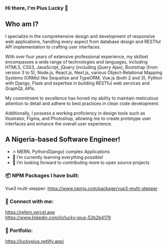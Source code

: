 ### Hi there, I'm Pius Lucky 👋

## Who am I?
I specialize in the comprehensive design and development of responsive web applications, handling every aspect from database design and RESTful API implementation to crafting user interfaces.

With over four years of extensive professional experience, my skillset encompasses a wide range of technologies and languages, including HTML5, CSS3, JavaScript, jQuery (including jQuery Ajax), Bootstrap (from version 3 to 5), Node.js, React.js, Next.js, various Object-Relational Mapping Systems (ORMs) like Sequelize and TypeORM, Vue.js (both 2 and 3), Python with Django, Flask and expertise in building RESTful web services and GraphQL APIs.

My commitment to excellence has honed my ability to maintain meticulous attention to detail and adhere to best practices in clean code development.

Additionally, I possess a working proficiency in design tools such as Illustrator, Figma, and Photoshop, allowing me to create prototype user interfaces and enhance the overall user experience.


## A Nigeria-based Software Engineer!

- 🔥 MERN, Python(Django) complex Applications 
- 🌱 I’m currently learning everything possible!
- 🚀 I’m looking forward to contributing more to open source projects


### 📦 NPM Packages I have built: 
Vue3 multi-stepper: https://www.npmjs.com/package/vue3-multi-stepper


### 🤙 Connect with me:

https://refem.vercel.app <br />
https://www.linkedin.com/in/lucky-pius-52b2b4179


### 🐐 Portfolio: 
https://luckypius.netlify.app/

